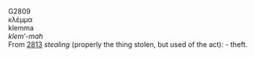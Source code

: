 <body>
  <p>G2809<br>  κλέμμα  <br> klemma  <br><i>klem‘-mah </i><br>From <a href="g2813.htm">2813</a>  <i>stealing</i> (properly the thing stolen, but used of the act): - theft.<br></p>
 </body>